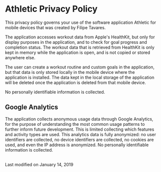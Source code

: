 # Athletic Privacy Policy

This privacy policy governs your use of the software application Athletic for mobile devices that was created by Filipe Tavares.

The application accesses workout data from Apple's HealthKit, but only for display purposes in the application, and to check for goal progress and completion status. The workout data that is retrieved from HealthKit is only kept in memory while the application is open, and is not copied or stored anywhere else.

The user can create a workout routine and custom goals in the application, but that data is only stored locally in the mobile device where the application is installed. The data kept in the local storage of the application will be deleted once the application is deleted from that mobile device.

No personally identifiable information is collected.

## Google Analytics

The application collects anonymous usage data through Google Analytics, for the purpose of understanding the most common usage patterns to further inform future development. This is limited collecting which features and activity types are used. This analytics data is fully anonymized: no user identifiers are collected, no device identifiers are collected, no cookies are used, and even the IP address is anonymized. No personally identifiable information is collected.

<br/>
Last modified on January 14, 2019

